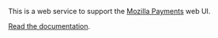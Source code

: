 This is a web service to support the [Mozilla Payments](https://github.com/mozilla/payments) web UI.

[Read the documentation](http://payments-service.readthedocs.org/).
